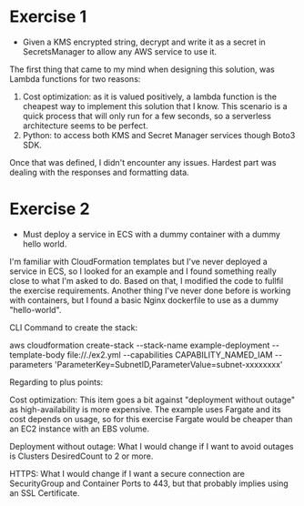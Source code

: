 # Exercise 1
* Given a KMS encrypted string, decrypt and write it as a secret in SecretsManager to allow any AWS service to use it.

The first thing that came to my mind when designing this solution, was Lambda functions for two reasons:
  1. Cost optimization: as it is valued positively, a lambda function is the cheapest way to implement this solution that I know.
  This scenario is a quick process that will only run for a few seconds, so a serverless architecture seems to be perfect.
  2. Python: to access both KMS and Secret Manager services though Boto3 SDK.

Once that was defined, I didn't encounter any issues. Hardest part was dealing with the responses and formatting data.

# Exercise 2
* Must deploy a service in ECS with a dummy container with a dummy hello world.

I'm familiar with CloudFormation templates but I've never deployed a service in ECS, so I looked for an example and
I found something really close to what I'm asked to do. Based on that, I modified the code to fullfil the exercise requirements.
Another thing I've never done before is working with containers, but I found a basic Nginx dockerfile to use as a dummy "hello-world".

CLI Command to create the stack: 

aws cloudformation create-stack --stack-name example-deployment --template-body file://./ex2.yml --capabilities CAPABILITY_NAMED_IAM --parameters 'ParameterKey=SubnetID,ParameterValue=subnet-xxxxxxxx'

Regarding to plus points: 

Cost optimization: This item goes a bit against "deployment without outage" as high-availability is more expensive. 
The example uses Fargate and its cost depends on usage, so for this exercise Fargate would be cheaper than an EC2 instance with an EBS volume.

Deployment without outage: What I would change if I want to avoid outages is Clusters DesiredCount to 2 or more.

HTTPS: What I would change if I want a secure connection are SecurityGroup and Container Ports to 443, but that probably implies using an SSL Certificate.
